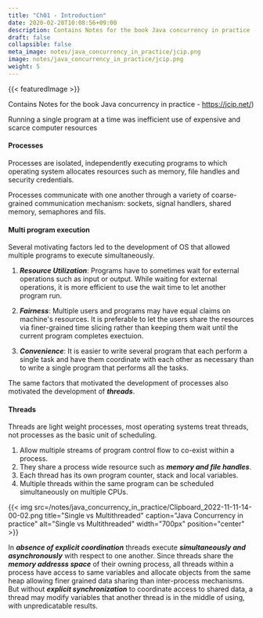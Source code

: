 ```yaml
---
title: "Ch01 - Introduction"
date: 2020-02-28T10:08:56+09:00
description: Contains Notes for the book Java concurrency in practice - https://jcip.net/) 
draft: false
collapsible: false
meta_image: notes/java_concurrency_in_practice/jcip.png
image: notes/java_concurrency_in_practice/jcip.png
weight: 5
---
```


{{< featuredImage >}}

Contains Notes for the book Java concurrency in practice - https://jcip.net/)

Running a single program at a time was inefficient use of expensive and scarce computer resources

#### Processes
Processes are isolated, independently executing programs to which operating system allocates resources such as memory, file handles and security credentials.

Processes communicate with one another through a variety of coarse-grained communication mechanism: sockets, signal handlers, shared memory, semaphores and fils.


#### Multi program execution
Several motivating factors led to the development of OS that allowed multiple programs to execute simultaneously.

1) ***Resource Utilization***: Programs have to sometimes wait for external operations such as input or output. While waiting for external operations, it is more efficient to use the wait time to let another program run.

2) ***Fairness***: Multiple users and programs may have equal claims on machine's resources. It is preferable to let the users share the resources via finer-grained time slicing rather than keeping them wait until the current program completes exectuion.

3) ***Convenience***: It is easier to write several program that each perform a single task and have them coordinate with each other as necessary than to write a single program that performs all the tasks.


The same factors that motivated the development of processes also motivated the development of ***threads***.

#### Threads 
Threads are light weight processes, most operating systems treat threads, not processes as the basic unit of scheduling.

1) Allow multiple streams of program control flow to co-exist within a process.
2) They share a process wide resource such as ***memory and file handles***.
3) Each thread has its own program counter, stack and local variables. 
4) Multiple threads within the same program can be scheduled simultaneously on multiple CPUs.

{{< img src=/notes/java_concurrency_in_practice/Clipboard_2022-11-11-14-00-02.png title="Single vs Multithreaded" caption="Java Concurrency in practice" alt="Single vs Multithreaded" width="700px" position="center" >}}

In ***absence of explicit coordination*** threads execute ***simultaneously and asynchronously*** with respect to one another. Since threads share the ***memory addresss space*** of their owning process, all threads within a process have access to same variables and allocate objects from the same heap allowing finer grained data sharing than inter-process mechanisms.
But without ***explicit synchronization*** to coordinate access to shared data, a thread may modify variables that another thread is in the middle of using, with unpredicatable results.